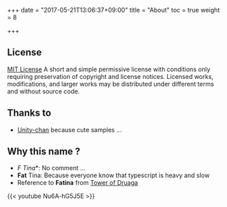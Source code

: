 +++
date = "2017-05-21T13:06:37+09:00"
title = "About"
toc = true
weight = 8

+++

## License
[MIT License](https://github.com/kefniark/Fatina/blob/master/LICENSE.md
)
A short and simple permissive license with conditions only requiring preservation of copyright and license notices. Licensed works, modifications, and larger works may be distributed under different terms and without source code.

## Thanks to
* [Unity-chan](http://unity-chan.com/) because cute samples ...

## Why this name ?
* **F* Tina**: No comment ...
* **Fat** Tina: Because everyone know that typescript is heavy and slow
* Reference to **Fatina** from [Tower of Druaga](https://en.wikipedia.org/wiki/The_Tower_of_Druaga_(anime))

{{< youtube Nu6A-hG5J5E >}}
